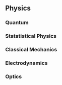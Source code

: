 ## Physics


### Quantum


### Statatistical Physics


### Classical Mechanics


### Electrodynamics


### Optics


